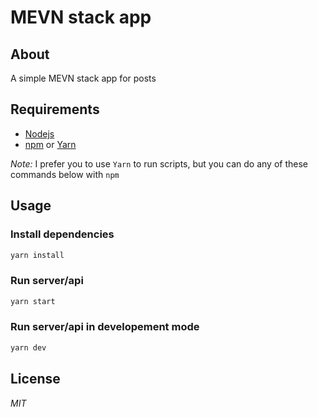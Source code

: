 # MEVN stack app

## About
A simple MEVN stack app for posts

## Requirements
+ [Nodejs](https://nodejs.org/en/)
+ [npm](https://www.npmjs.com/) or [Yarn](https://yarnpkg.com/)

*Note:* I prefer you to use `Yarn` to run scripts, but you can do any of these commands below with `npm`

## Usage
### Install dependencies
```sh
yarn install
```
### Run server/api
```sh
yarn start
```
### Run server/api in developement mode
```sh
yarn dev
```

## License
*MIT*
